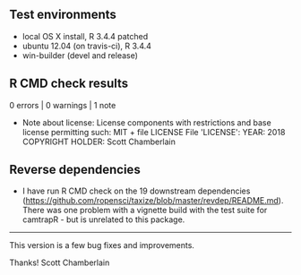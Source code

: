 ## Test environments

* local OS X install, R 3.4.4 patched
* ubuntu 12.04 (on travis-ci), R 3.4.4
* win-builder (devel and release)

## R CMD check results

0 errors | 0 warnings | 1 note

* Note about license:
License components with restrictions and base license permitting such:
  MIT + file LICENSE
File 'LICENSE':
  YEAR: 2018
  COPYRIGHT HOLDER: Scott Chamberlain

## Reverse dependencies

* I have run R CMD check on the 19 downstream dependencies
(<https://github.com/ropensci/taxize/blob/master/revdep/README.md>).
There was one problem with a vignette build with the test suite for camtrapR - but is unrelated to this package.

------

This version is a few bug fixes and improvements.

Thanks!
Scott Chamberlain
